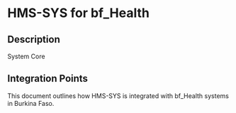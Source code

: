 # HMS-SYS for bf_Health

## Description

System Core

## Integration Points

This document outlines how HMS-SYS is integrated with bf_Health systems in Burkina Faso.
